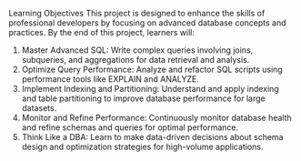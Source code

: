 Learning Objectives
This project is designed to enhance the skills of professional developers by focusing on advanced database concepts and practices. By the end of this project, learners will:

1. Master Advanced SQL: Write complex queries involving joins, subqueries, and aggregations for data retrieval and analysis.
2. Optimize Query Performance: Analyze and refactor SQL scripts using performance tools like EXPLAIN and ANALYZE.
3. Implement Indexing and Partitioning: Understand and apply indexing and table partitioning to improve database performance for large datasets.
4. Monitor and Refine Performance: Continuously monitor database health and refine schemas and queries for optimal performance.
5. Think Like a DBA: Learn to make data-driven decisions about schema design and optimization strategies for high-volume applications.
